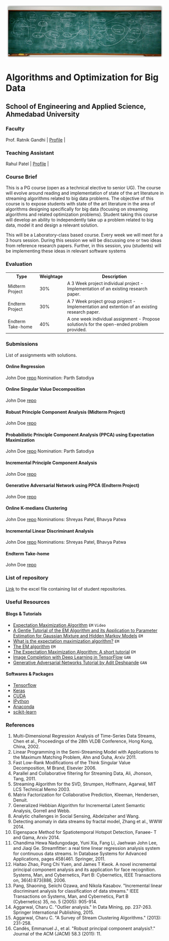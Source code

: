 ![ConceptMap](./images/cover2.jpg)

# Algorithms and Optimization for Big Data
## School of Engineering and Applied Science, Ahmedabad University

### Faculty
Prof. Ratnik Gandhi | [Profile](https://ahduni.edu.in/seas/people/faculty/ratnik-gandhi) |
### Teaching Assistant
Rahul Patel | [Profile](https://www.google.com) |
### Course Brief
This is a PG course (open as a technical elective to senior UG). The course will evolve around reading and implementation of state of the art literature in streaming algorithms related to big data problems. The objective of this course is to expose students with state of the art literature in the area of algorithms designing specifically for big data (focusing on streaming algorithms and related optimization problems). Student taking this course will develop an ability to independently take up a problem related to big data, model it and design a relevant solution.

This will be a Laboratory-class based course. Every week we will meet for a 3 hours session. During this session we will be discussing one or two ideas from reference research papers. Further, in this session, you (students) will be implementing these ideas in relevant software systems

### Evaluation
<table>
  <th>Type</th>
  <th>Weightage</th>
  <th>Description</th>
  
  <tr>
  <td>Midterm Project</td>
  <td>30%</td>
  <td>A 3 Week project individual project - Implementation of an existing research paper.</td>
  </tr>
  
  <tr>  
  <td>Endterm Project</td>
  <td>30%</td>
  <td>A 7 Week project group project - Implementation and extention of an existing research paper.</td>
  </tr>
  
  <tr>  
  <td>Endterm Take-home</td>
  <td>40%</td>
  <td>A one week individual assignment - Propose solution/s for the open-ended problem provided.</td>
  </tr>
</table>

### Submissions
List of assignments with solutions.
#### Online Regression
John Doe [repo](https://www.google.com)
Nomination: Parth Satodiya

#### Online Singular Value Decomposition
John Doe [repo](https://www.google.com)

#### Robust Principle Component Analysis (Midterm Project)
John Doe [repo](https://www.google.com)

#### Probabilistic Principle Component Analysis (PPCA) using Expectation Maximization
John Doe [repo](https://www.google.com)
Nomination: Parth Satodiya

#### Incremental Principle Component Analysis
John Doe [repo](https://www.google.com)

#### Generative Adversarial Network using PPCA (Endterm Project)
John Doe [repo](https://www.google.com)

#### Online K-medians Clustering
John Doe [repo](https://www.google.com)
Nominations: Shreyas Patel, Bhavya Patwa

#### Incremental Linear Discriminant Analysis
John Doe [repo](https://www.google.com)
Nominations: Shreyas Patel, Bhavya Patwa

#### Endterm Take-home
John Doe [repo](https://www.google.com)

### List of repository
[Link](https://www.google.com) to the excel file containing list of student repositories.

### Useful Resources

#### Blogs & Tutorials
- [Expectation Maximization Algorithm](https://www.youtube.com/watch?v=3JYcCbO5s6M&index=1&list=PLBv09BD7ez_7beI0_fuE96lSbsr_8K8YD) `EM` `Video`
- [A Gentle Tutorial of the EM Algorithm and its Application to Parameter Estimation for Gaussian Mixture and Hidden Markov Models](http://melodi.ee.washington.edu/people/bilmes/mypapers/em.pdf) `EM`
- [What is the expectation maximization algorithm?](http://www.cmi.ac.in/~madhavan/courses/datamining12/reading/em-tutorial.pdf) `EM`
- [The EM algorithm](http://cs229.stanford.edu/notes/cs229-notes8.pdf) `EM`
- [The Expectation Maximization Algorithm: A short tutorial](https://www.cs.utah.edu/~piyush/teaching/EM_algorithm.pdf) `EM`
- [Image Completion with Deep Learning in TensorFlow](http://bamos.github.io/2016/08/09/deep-completion/) `GAN`
- [Generative Adversarial Networks Tutorial by Adit Deshpande](https://github.com/adeshpande3/Generative-Adversarial-Networks) `GAN`

#### Softwares & Packages
- [Tensorflow](https://www.tensorflow.org)
- [Keras](https://keras.io/)
- [CUDA](http://www.nvidia.com/object/cuda_home_new.html)
- [IPython](https://ipython.org/ipython-doc/3/interactive/tutorial.html)
- [Anaconda](https://www.continuum.io/downloads)
- [scikit-learn](http://scikit-learn.org/stable/)

### References

1. Multi-Dimensional Regression Analysis of Time-Series Data Streams, Chen et al., Proceedings of the 28th VLDB Conference, Hong Kong, China, 2002.
2. Linear Programming in the Semi-Streaming Model with Applications to the Maximum Matching Problem, Ahn and Guha, Arxiv 2011.
3. Fast Low-Rank Modifications of the Think Singular Value Decomposition, M Brand, Elsevier 2006.
4. Parallel and Collaborative filtering for Streaming Data, Ali, Jhonson, Tang, 2011.
5. Streaming Algorithm for the SVD, Strumpen, Hoffmann, Agarwal, MIT LCS Technical Memo 2003.
6. Matrix Factorization for Collaborative Prediction, Kleeman, Hendersen, Denuit.
7. Generalized Hebbian Algorithm for Incremental Latent Semantic Analysis, Gorrell and Webb.
8. Analytic challenges in Social Sensing, Abdelzaher and Wang.
9. Detecting anomaly in data streams by fractal model, Zhang et al., WWW 2014.
10. Eigenspace Method for Spatiotemporal Hotspot Detection, Fanaee- T and Gama, Arxiv 2014.
11. Chandima Hewa Nadungodage, Yuni Xia, Fang Li, Jaehwan John Lee, and Jiaqi Ge. Streamfitter: a real time linear regression analysis system for continuous data streams. In Database Systems for Advanced Applications, pages 458{461. Springer, 2011.
12. Haitao Zhao, Pong Chi Yuen, and James T Kwok. A novel incremental principal component analysis and its application for face recognition. Systems, Man, and Cybernetics, Part B: Cybernetics, IEEE Transactions on, 36(4):873{886, 2006.
13. Pang, Shaoning, Seiichi Ozawa, and Nikola Kasabov. "Incremental linear discriminant analysis for classification of data streams." IEEE Transactions on Systems, Man, and Cybernetics, Part B (Cybernetics) 35, no. 5 (2005): 905-914.
14. Aggarwal, Charu C. "Outlier analysis." In Data Mining, pp. 237-263. Springer International Publishing, 2015.
15. Aggarwal, Charu C. "A Survey of Stream Clustering Algorithms." (2013): 231-258.
16. Candès, Emmanuel J., et al. "Robust principal component analysis?." Journal of the ACM (JACM) 58.3 (2011): 11.
